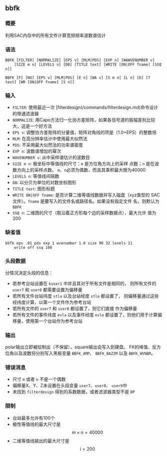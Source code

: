 ## bbfk

### 概要

利用SAC内存中的所有文件计算宽频频率波数谱估计

### 语法

``` {.bash}
BBFK [FILTER] [NORMALIZE] [EPS v] [MLM|PDS] [EXP n] [WAWVENUMBER v]
    [SIZE m n] [LEVELS n] [DB] [TITLE text] [WRITE [ON|OFF fname] [SSQ n]]
```
``` {.bash}
BBFK [F] [NO] [EPS v] [MLM|PDS] [E n] [WA v] [S m n] [L n] [D] [T text] [WR [ON|OFF fname] [S n]]
```

### 输入

- `FILTER`: 使用最近一次 [filterdesign(/commands/filterdesign.md)命令设计的带通滤波器
- `NORMALIZE`: 用Capo方法归一化协方差矩阵，如果各信号道的振幅差别比较大，这是一个好方法
- `EPS v`: 调整协方差矩阵的分量值，矩阵对角线的项是（1.0+EPS）的整数倍
- `MLM`: 在高分辨率估计中使用最大似然法
- `PDS`: 不采用最大似然法的功率谱密度
- `EXP n`: 波数谱增加的幂次
- `WAVENUMBER v`: 从中采样谱估计的波数目
- `SIZE m n`: 极坐标中等值线的尺寸：`m` 是方位角方向上的采样 点数；`n` 是在波数方向上的采样点数。
    `m`、`n`必须为偶数，而且其乘积最大限为40000
- `LEVELS n`: 等值线间隔数
- `DB`: 以分贝为单位的对数坐标图形
- `TITLE text`: 图形标题
- `WRITE ON|OFF fname`: 是否计算二维等值线数据并写入磁盘（xyz类型的 SAC文件）。`fname`
    是要写入的文件名或路径名。如果没有指定文件 名，则默认为 `BBFK`
- `SSQ n`: 二维图的尺寸（取沿着正方形每个边的采样数据点），最大允许 值为200

### 缺省值

``` {.bash}
bbfk eps .01 pds exp 1 wvenumber 1.0 size 90 32 levels 11
    write off ssq 100
```

### 头段数据

分情况决定头段的信息：

-   若参考台站设置在 `kuser1` 中并且其对于所有文件是相同的，
    则所有文件的 `user7` 和 `user8` 都需要设置为偏移量
-   若所有文件台站纬度 `stla` 以及台站经度 `stlo` 都设置了，
    则偏移量通过这些经纬度计算，以第一个文件作为参考台站
-   若所有文件的 `user7` 和 `user8` 都设置了，则它们直接 作为偏移量
-   若所有文件的事件纬度 `evla` 以及事件经度 `evlo`
    都设置了，则他们用于计算偏移量，使用第一个台站作为参考台站

### 输出

polar输出立即被绘制出（不保留），square输出会写入到硬盘。
FK的峰值、反方位角以及波数将分别写入黑板变量 `BBFK_AMP`、 `BBFK_BAZIM`
以及 `BBFK_WVNBR`。

### 错误消息

-   尺寸 `m` 或者 `n` 不是一个偶数
-   偏移量X、Y、Z未设置在头段变量 `user7`、`user8`、 `user9`中
-   未找到 `filterdesign` 得到的系数数据，或者滤波器类型不是 `BP`

### 限制

-   台站最多允许有100个
-   极性等值线的最大尺寸是 $$m\times n = 40000$$
-   二维等值线输出的最大尺寸是 $$i = 200$$
